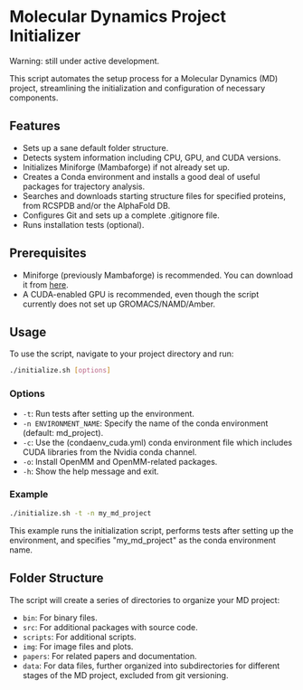 # Molecular Dynamics Project Initializer

Warning: still under active development.

This script automates the setup process for a Molecular Dynamics (MD) project, streamlining the initialization and configuration of necessary components.

## Features
- Sets up a sane default folder structure.
- Detects system information including CPU, GPU, and CUDA versions.
- Initializes Miniforge (Mambaforge) if not already set up.
- Creates a Conda environment and installs a good deal of useful packages for trajectory analysis.
- Searches and downloads starting structure files for specified proteins, from RCSPDB and/or the AlphaFold DB.
- Configures Git and sets up a complete .gitignore file.
- Runs installation tests (optional).

## Prerequisites
- Miniforge (previously Mambaforge) is recommended. You can download it from [here](https://github.com/conda-forge/miniforge#mambaforge).
- A CUDA-enabled GPU is recommended, even though the script currently does not set up GROMACS/NAMD/Amber.

## Usage
To use the script, navigate to your project directory and run:

```bash
./initialize.sh [options]
```

### Options

- `-t`: Run tests after setting up the environment.
- `-n ENVIRONMENT_NAME`: Specify the name of the conda environment (default: md_project).
- `-c`: Use the (condaenv_cuda.yml) conda environment file which includes CUDA libraries from the Nvidia conda channel.
- `-o`: Install OpenMM and OpenMM-related packages.
- `-h`: Show the help message and exit.


### Example

```bash
./initialize.sh -t -n my_md_project
```

This example runs the initialization script, performs tests after setting up the environment, and specifies "my_md_project" as the conda environment name.

## Folder Structure

The script will create a series of directories to organize your MD project:

- `bin`: For binary files.
- `src`: For additional packages with source code.
- `scripts`: For additional scripts.
- `img`: For image files and plots.
- `papers`: For related papers and documentation.
- `data`: For data files, further organized into subdirectories for different stages of the MD project, excluded from git versioning.

